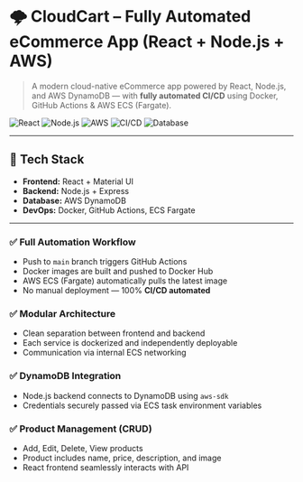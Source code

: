 # 🌩️ CloudCart – Fully Automated eCommerce App (React + Node.js + AWS)

> A modern cloud-native eCommerce app powered by React, Node.js, and AWS DynamoDB — with **fully automated CI/CD** using Docker, GitHub Actions & AWS ECS (Fargate).

![React](https://img.shields.io/badge/Frontend-React-blue?logo=react)
![Node.js](https://img.shields.io/badge/Backend-Node.js-green?logo=node.js)
![AWS](https://img.shields.io/badge/Deployed%20on-AWS%20ECS-orange?logo=amazon-aws)
![CI/CD](https://img.shields.io/badge/CI%2FCD-GitHub%20Actions-blue?logo=githubactions)
![Database](https://img.shields.io/badge/Database-DynamoDB-darkblue?logo=amazon-dynamodb)

---

## 🚀 Tech Stack

- **Frontend:** React + Material UI  
- **Backend:** Node.js + Express  
- **Database:** AWS DynamoDB  
- **DevOps:** Docker, GitHub Actions, ECS Fargate

---

### ✅ Full Automation Workflow
- Push to `main` branch triggers GitHub Actions
- Docker images are built and pushed to Docker Hub
- AWS ECS (Fargate) automatically pulls the latest image
- No manual deployment — 100% **CI/CD automated**

### ✅ Modular Architecture
- Clean separation between frontend and backend
- Each service is dockerized and independently deployable
- Communication via internal ECS networking

### ✅ DynamoDB Integration
- Node.js backend connects to DynamoDB using `aws-sdk`
- Credentials securely passed via ECS task environment variables

### ✅ Product Management (CRUD)
- Add, Edit, Delete, View products
- Product includes name, price, description, and image
- React frontend seamlessly interacts with API







